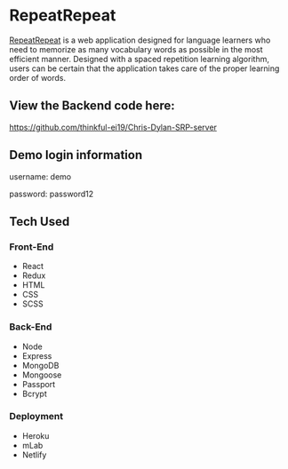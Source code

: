# RepeatRepeat

[RepeatRepeat](https://compassionate-edison-98c1f8.netlify.com) is a web application designed for language learners who need to memorize as many vocabulary words as possible in the most efficient manner. Designed with a spaced repetition learning algorithm, users can be certain that the application takes care of the proper learning order of words.

## View the Backend code here:
https://github.com/thinkful-ei19/Chris-Dylan-SRP-server

## Demo login information
username: demo

password: password12

## Tech Used

### Front-End
* React
* Redux
* HTML
* CSS
* SCSS 

### Back-End
* Node
* Express
* MongoDB
* Mongoose
* Passport
* Bcrypt

### Deployment
* Heroku
* mLab
* Netlify


